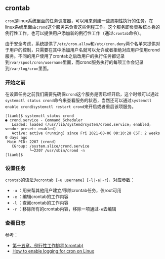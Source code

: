 ## crontab

`cron`是linux系统里面的任务调度器，可以用来创建一些周期性执行的任务。在linux系统里面由`crond`这个服务来负责这些例程工作。这个服务即负责系统本身的例行性工作，也可以提供用户添加新的例行性工作（通过`crontab`命令）。

由于安全考虑，系统提供了`/etc/cron.allow`和`/etc/cron.deny`两个名单来提供对于用户的控制，只需要在其中添加用户名就可以允许或者拒绝对应用户使用crond服务。不同的用户使用了crontab之后改用户的执行任务都记录到`/var/spool/cron/username`里面，而crond服务执行的每项工作会记录到`/var/log/cron`里面。

### 开始之前

在设置任务之前我们需要先确保`crond`这个服务是否已经开启，这个时候可以通过`systemctl status crond`命令来查看服务的状态，当然还可以通过`systemctl enable crond`/`systemctl restart crond`来开启或者重启该项服务。

```
[lianb]$ systemctl status crond
● crond.service - Command Scheduler
   Loaded: loaded (/usr/lib/systemd/system/crond.service; enabled; vendor preset: enabled)
   Active: active (running) since Fri 2021-08-06 08:10:28 CST; 2 weeks 0 days ago
 Main PID: 2207 (crond)
   CGroup: /system.slice/crond.service
           └─2207 /usr/sbin/crond -n
[lianb]$

```

### 设置任务

`crontab`的语法为`crontab [-u username] [-l|-e|-r]`，对应参数：

- `-u` ：用来帮其他用户建立/移除crontab任务，仅root可用
- `-e` ：编辑crontab的工作内容
- `-l` ：查阅crontab的工作内容
- `-r` ：移除所有的crontab内容，移除一项通过`-e`去编辑


### 查看日志


参考：

- [第十五章、例行性工作排程(crontab)](http://linux.vbird.org/linux_basic/0430cron.php)
- [How to enable logging for cron on Linux](https://www.techrepublic.com/article/how-to-enable-logging-for-cron-on-linux/)
